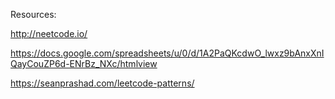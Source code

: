Resources: 

http://neetcode.io/

https://docs.google.com/spreadsheets/u/0/d/1A2PaQKcdwO_lwxz9bAnxXnIQayCouZP6d-ENrBz_NXc/htmlview

https://seanprashad.com/leetcode-patterns/